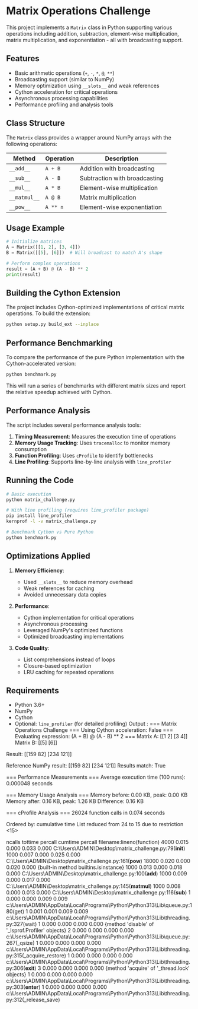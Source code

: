 # Matrix Operations Challenge

This project implements a `Matrix` class in Python supporting various operations including addition, subtraction, element-wise multiplication, matrix multiplication, and exponentiation - all with broadcasting support.

## Features

- Basic arithmetic operations (`+`, `-`, `*`, `@`, `**`)
- Broadcasting support (similar to NumPy)
- Memory optimization using `__slots__` and weak references
- Cython acceleration for critical operations
- Asynchronous processing capabilities
- Performance profiling and analysis tools

## Class Structure

The `Matrix` class provides a wrapper around NumPy arrays with the following operations:

| Method       | Operation             | Description                        |
|--------------|------------------------|------------------------------------|
| `__add__`    | `A + B`                | Addition with broadcasting          |
| `__sub__`    | `A - B`                | Subtraction with broadcasting       |
| `__mul__`    | `A * B`                | Element-wise multiplication         |
| `__matmul__` | `A @ B`                | Matrix multiplication               |
| `__pow__`    | `A ** n`               | Element-wise exponentiation         |

## Usage Example

```python
# Initialize matrices
A = Matrix([[1, 2], [3, 4]])
B = Matrix([[5], [6]])  # Will broadcast to match A's shape

# Perform complex operations
result = (A + B) @ (A - B) ** 2
print(result)
```

## Building the Cython Extension

The project includes Cython-optimized implementations of critical matrix operations. To build the extension:

```bash
python setup.py build_ext --inplace
```

## Performance Benchmarking

To compare the performance of the pure Python implementation with the Cython-accelerated version:

```bash
python benchmark.py
```

This will run a series of benchmarks with different matrix sizes and report the relative speedup achieved with Cython.

## Performance Analysis

The script includes several performance analysis tools:

1. **Timing Measurement**: Measures the execution time of operations
2. **Memory Usage Tracking**: Uses `tracemalloc` to monitor memory consumption
3. **Function Profiling**: Uses `cProfile` to identify bottlenecks
4. **Line Profiling**: Supports line-by-line analysis with `line_profiler`

## Running the Code

```bash
# Basic execution
python matrix_challenge.py

# With line profiling (requires line_profiler package)
pip install line_profiler
kernprof -l -v matrix_challenge.py

# Benchmark Cython vs Pure Python
python benchmark.py
```

## Optimizations Applied

1. **Memory Efficiency**:
   - Used `__slots__` to reduce memory overhead
   - Weak references for caching
   - Avoided unnecessary data copies

2. **Performance**:
   - Cython implementation for critical operations
   - Asynchronous processing
   - Leveraged NumPy's optimized functions
   - Optimized broadcasting implementations

3. **Code Quality**:
   - List comprehensions instead of loops
   - Closure-based optimization
   - LRU caching for repeated operations

## Requirements

- Python 3.6+
- NumPy
- Cython
- Optional: `line_profiler` (for detailed profiling)
  Output :
  === Matrix Operations Challenge ===
Using Cython acceleration: False
=== Evaluating expression: (A + B) @ (A - B) ** 2 ===
Matrix A:
[[1 2]
 [3 4]]
Matrix B:
[[5]
 [6]]

Result:
[[159  82]
 [234 121]]

Reference NumPy result:
[[159  82]
 [234 121]]
Results match: True

=== Performance Measurements ===
Average execution time (100 runs): 0.000048 seconds

=== Memory Usage Analysis ===
Memory before: 0.00 KB, peak: 0.00 KB
Memory after: 0.16 KB, peak: 1.26 KB
Difference: 0.16 KB

=== cProfile Analysis ===
         26024 function calls in 0.074 seconds

   Ordered by: cumulative time
   List reduced from 24 to 15 due to restriction <15>

   ncalls  tottime  percall  cumtime  percall filename:lineno(function)
     4000    0.015    0.000    0.033    0.000 C:\Users\ADMIN\Desktop\matrix_challenge.py:79(__init__)
     1000    0.007    0.000    0.025    0.000 C:\Users\ADMIN\Desktop\matrix_challenge.py:161(__pow__)
    18000    0.020    0.000    0.020    0.000 {built-in method builtins.isinstance}
     1000    0.013    0.000    0.018    0.000 C:\Users\ADMIN\Desktop\matrix_challenge.py:100(__add__)
     1000    0.009    0.000    0.017    0.000 C:\Users\ADMIN\Desktop\matrix_challenge.py:145(__matmul__)
     1000    0.008    0.000    0.013    0.000 C:\Users\ADMIN\Desktop\matrix_challenge.py:116(__sub__)
        1    0.000    0.000    0.009    0.009 c:\Users\ADMIN\AppData\Local\Programs\Python\Python313\Lib\queue.py:180(get)
        1    0.001    0.001    0.009    0.009 c:\Users\ADMIN\AppData\Local\Programs\Python\Python313\Lib\threading.py:327(wait)
        1    0.000    0.000    0.000    0.000 {method 'disable' of '_lsprof.Profiler' objects}
        2    0.000    0.000    0.000    0.000 c:\Users\ADMIN\AppData\Local\Programs\Python\Python313\Lib\queue.py:267(_qsize)
        1    0.000    0.000    0.000    0.000 c:\Users\ADMIN\AppData\Local\Programs\Python\Python313\Lib\threading.py:315(_acquire_restore)
        1    0.000    0.000    0.000    0.000 c:\Users\ADMIN\AppData\Local\Programs\Python\Python313\Lib\threading.py:306(__exit__)
        3    0.000    0.000    0.000    0.000 {method 'acquire' of '_thread.lock' objects}
        1    0.000    0.000    0.000    0.000 c:\Users\ADMIN\AppData\Local\Programs\Python\Python313\Lib\threading.py:303(__enter__)
        1    0.000    0.000    0.000    0.000 c:\Users\ADMIN\AppData\Local\Programs\Python\Python313\Lib\threading.py:312(_release_save)



